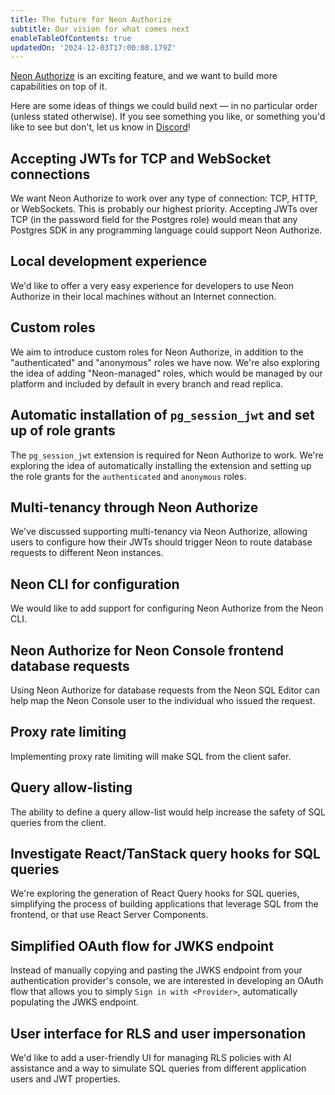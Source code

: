 ```yaml
---
title: The future for Neon Authorize
subtitle: Our vision for what comes next
enableTableOfContents: true
updatedOn: '2024-12-03T17:00:08.179Z'
---
```


[Neon Authorize](/docs/guides/neon-authorize) is an exciting feature, and we want to build more capabilities on top of it.

Here are some ideas of things we could build next — in no particular order (unless stated otherwise). If you see something you like, or something you'd like to see but don't, let us know in [Discord](https://discord.com/channels/1176467419317940276/1176788564890112042)!

## Accepting JWTs for TCP and WebSocket connections

We want Neon Authorize to work over any type of connection: TCP, HTTP, or WebSockets. This is probably our highest priority. Accepting JWTs over TCP (in the password field for the Postgres role) would mean that any Postgres SDK in any programming language could support Neon Authorize.

## Local development experience

We'd like to offer a very easy experience for developers to use Neon Authorize in their local machines without an Internet connection.

## Custom roles

We aim to introduce custom roles for Neon Authorize, in addition to the "authenticated" and "anonymous" roles we have now. We're also exploring the idea of adding "Neon-managed" roles, which would be managed by our platform and included by default in every branch and read replica.

## Automatic installation of `pg_session_jwt` and set up of role grants

The `pg_session_jwt` extension is required for Neon Authorize to work. We're exploring the idea of automatically installing the extension and setting up the role grants for the `authenticated` and `anonymous` roles.

## Multi-tenancy through Neon Authorize

We've discussed supporting multi-tenancy via Neon Authorize, allowing users to configure how their JWTs should trigger Neon to route database requests to different Neon instances.

## Neon CLI for configuration

We would like to add support for configuring Neon Authorize from the Neon CLI.

## Neon Authorize for Neon Console frontend database requests

Using Neon Authorize for database requests from the Neon SQL Editor can help map the Neon Console user to the individual who issued the request.

## Proxy rate limiting

Implementing proxy rate limiting will make SQL from the client safer.

## Query allow-listing

The ability to define a query allow-list would help increase the safety of SQL queries from the client.

## Investigate React/TanStack query hooks for SQL queries

We're exploring the generation of React Query hooks for SQL queries, simplifying the process of building applications that leverage SQL from the frontend, or that use React Server Components.

## Simplified OAuth flow for JWKS endpoint

Instead of manually copying and pasting the JWKS endpoint from your authentication provider's console, we are interested in developing an OAuth flow that allows you to simply `Sign in with <Provider>`, automatically populating the JWKS endpoint.

## User interface for RLS and user impersonation

We'd like to add a user-friendly UI for managing RLS policies with AI assistance and a way to simulate SQL queries from different application users and JWT properties.
